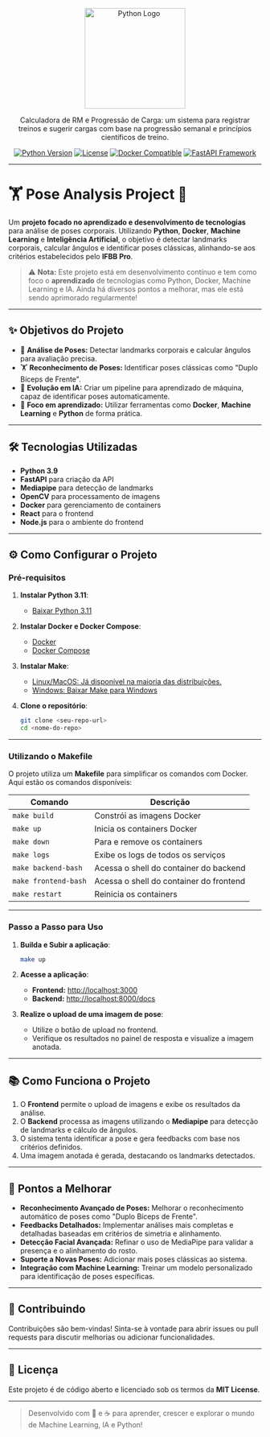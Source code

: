 <p align="center">
  <a href="https://www.python.org/" target="blank">
    <img src="https://s3.dualstack.us-east-2.amazonaws.com/pythondotorg-assets/media/community/logos/python-logo-only.png" width="200" alt="Python Logo" />
  </a>
</p>

<p align="center">Calculadora de RM e Progressão de Carga: um sistema para registrar treinos e sugerir cargas com base na progressão semanal e princípios científicos de treino.</p>

<p align="center">
<a href="https://www.python.org/" target="_blank"><img src="https://img.shields.io/badge/python-3.10%2B-blue" alt="Python Version" /></a>
<a href="https://opensource.org/licenses/MIT" target="_blank"><img src="https://img.shields.io/badge/license-MIT-brightgreen.svg" alt="License" /></a>
<a href="https://hub.docker.com/" target="_blank"><img src="https://img.shields.io/badge/docker-compatible-blue" alt="Docker Compatible" /></a>
<a href="https://fastapi.tiangolo.com/" target="_blank"><img src="https://img.shields.io/badge/framework-fastapi-brightgreen" alt="FastAPI Framework" /></a>
</p>

---


# 🏋️ Pose Analysis Project 📸

Um **projeto focado no aprendizado e desenvolvimento de tecnologias** para análise de poses corporais. Utilizando **Python**, **Docker**, **Machine Learning** e **Inteligência Artificial**, o objetivo é detectar landmarks corporais, calcular ângulos e identificar poses clássicas, alinhando-se aos critérios estabelecidos pelo **IFBB Pro**.

> ⚠️ **Nota:** Este projeto está em desenvolvimento contínuo e tem como foco o **aprendizado** de tecnologias como Python, Docker, Machine Learning e IA. Ainda há diversos pontos a melhorar, mas ele está sendo aprimorado regularmente!

---

## ✨ **Objetivos do Projeto**
- 📏 **Análise de Poses:** Detectar landmarks corporais e calcular ângulos para avaliação precisa.
- 🏋️ **Reconhecimento de Poses:** Identificar poses clássicas como "Duplo Bíceps de Frente".
- 🤖 **Evolução em IA:** Criar um pipeline para aprendizado de máquina, capaz de identificar poses automaticamente.
- 🔧 **Foco em aprendizado:** Utilizar ferramentas como **Docker**, **Machine Learning** e **Python** de forma prática.

---

## 🛠️ **Tecnologias Utilizadas**
- **Python 3.9**
- **FastAPI** para criação da API
- **Mediapipe** para detecção de landmarks
- **OpenCV** para processamento de imagens
- **Docker** para gerenciamento de containers
- **React** para o frontend
- **Node.js** para o ambiente do frontend

---

## ⚙️ **Como Configurar o Projeto**

### **Pré-requisitos**
1. **Instalar Python 3.11**:
   - [Baixar Python 3.11](https://www.python.org/downloads/release/python-3110/)

2. **Instalar Docker e Docker Compose**:
   - [Docker](https://www.docker.com/)
   - [Docker Compose](https://docs.docker.com/compose/install/)

3. **Instalar Make**:
   - [Linux/MacOS: Já disponível na maioria das distribuições.](https://www.gnu.org/software/make/)
   - [Windows: Baixar Make para Windows](http://gnuwin32.sourceforge.net/packages/make.htm)


2. **Clone o repositório**:
   ```bash
   git clone <seu-repo-url>
   cd <nome-do-repo>
   ```

---

### **Utilizando o Makefile**
O projeto utiliza um **Makefile** para simplificar os comandos com Docker. Aqui estão os comandos disponíveis:

| Comando                 | Descrição                                      |
|-------------------------|-----------------------------------------------|
| `make build`            | Constrói as imagens Docker                   |
| `make up`               | Inicia os containers Docker                  |
| `make down`             | Para e remove os containers                  |
| `make logs`             | Exibe os logs de todos os serviços           |
| `make backend-bash`     | Acessa o shell do container do backend        |
| `make frontend-bash`    | Acessa o shell do container do frontend       |
| `make restart`          | Reinicia os containers                       |

---

### **Passo a Passo para Uso**
1. **Builda e Subir a aplicação**:
   ```bash
   make up
   ```
2. **Acesse a aplicação**:
   - **Frontend:** [http://localhost:3000](http://localhost:3000)
   - **Backend:** [http://localhost:8000/docs](http://localhost:8000/docs)

3. **Realize o upload de uma imagem de pose**:
   - Utilize o botão de upload no frontend.
   - Verifique os resultados no painel de resposta e visualize a imagem anotada.

---

## 📚 **Como Funciona o Projeto**
1. O **Frontend** permite o upload de imagens e exibe os resultados da análise.
2. O **Backend** processa as imagens utilizando o **Mediapipe** para detecção de landmarks e cálculo de ângulos.
3. O sistema tenta identificar a pose e gera feedbacks com base nos critérios definidos.
4. Uma imagem anotada é gerada, destacando os landmarks detectados.

---

## 🚧 **Pontos a Melhorar**
- **Reconhecimento Avançado de Poses:** Melhorar o reconhecimento automático de poses como "Duplo Bíceps de Frente".
- **Feedbacks Detalhados:** Implementar análises mais completas e detalhadas baseadas em critérios de simetria e alinhamento.
- **Detecção Facial Avançada:** Refinar o uso de MediaPipe para validar a presença e o alinhamento do rosto.
- **Suporte a Novas Poses:** Adicionar mais poses clássicas ao sistema.
- **Integração com Machine Learning:** Treinar um modelo personalizado para identificação de poses específicas.

---

## 🧪 **Contribuindo**
Contribuições são bem-vindas! Sinta-se à vontade para abrir issues ou pull requests para discutir melhorias ou adicionar funcionalidades.

---

## 📄 **Licença**
Este projeto é de código aberto e licenciado sob os termos da **MIT License**.

---

> Desenvolvido com 💪 e ☕ para aprender, crescer e explorar o mundo de Machine Learning, IA e Python!
